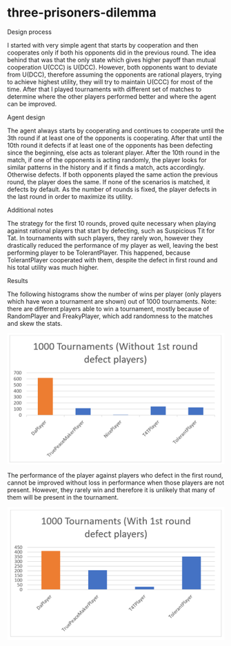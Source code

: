 # three-prisoners-dilemma

Design process

I started with very simple agent that starts by cooperation and then cooperates only if both his opponents did in the previous round. The idea behind that was that the only state which gives higher payoff than mutual cooperation U(CCC) is U(DCC). However, both opponents want to deviate from U(DCC), therefore assuming the opponents are rational players, trying to achieve highest utility, they will try to maintain U(CCC) for most of the time. After that I played tournaments with different set of matches to determine where the other players performed better and where the agent can be improved. 

Agent design

The agent always starts by cooperating and continues to cooperate until the 3th round if at least one of the opponents is cooperating. After that until the 10th round it defects if at least one of the opponents has been defecting since the beginning, else acts as tolerant player. After the 10th round in the match, if one of the opponents is acting randomly, the player looks for similar patterns in the history and if it finds a match, acts accordingly. Otherwise defects. If both opponents played the same action the previous round, the player does the same. If none of the scenarios is matched, it defects by default. As the number of rounds is fixed, the player defects in the last round in order to maximize its utility.

Additional notes

The strategy for the first 10 rounds, proved quite necessary when playing against rational players that start by defecting, such as Suspicious Tit for Tat. In tournaments with such players, they rarely won, however they drastically reduced the performance of my player as well, leaving the best performing player to be TolerantPlayer. This happened, because TolerantPlayer cooperated with them, despite the defect in first round and his total utility was much higher.


Results

The following histograms show the number of wins per player (only players which have won a tournament are shown) out of 1000 tournaments. Note: there are different players able to win a tournament, mostly because of RandomPlayer and FreakyPlayer, which add randomness to the matches and skew the stats.

![](images/results_no_frd.PNG?raw=true)

The performance of the player against players who defect in the first round, cannot be improved without loss in performance when those players are not present. However, they rarely win and therefore it is unlikely that many of them will be present in the tournament.

![](images/results_frd.PNG?raw=true)